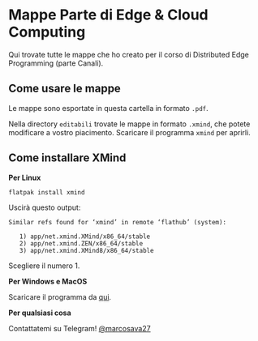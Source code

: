 # Mappe Parte di Edge & Cloud Computing
Qui trovate tutte le mappe che ho creato per il corso di Distributed Edge Programming (parte Canali).

## Come usare le mappe
Le mappe sono esportate in questa cartella in formato `.pdf`.

Nella directory `editabili` trovate le mappe in formato `.xmind`, che potete modificare a vostro piacimento. 
Scaricare il programma `xmind` per aprirli.

## Come installare XMind
**Per Linux**
```bash
flatpak install xmind
```
Uscirà questo output:
```
Similar refs found for ‘xmind’ in remote ‘flathub’ (system):

   1) app/net.xmind.XMind/x86_64/stable
   2) app/net.xmind.ZEN/x86_64/stable
   3) app/net.xmind.XMind8/x86_64/stable
```
Scegliere il numero 1.

**Per Windows e MacOS**

Scaricare il programma da [qui](https://www.xmind.net/download/).

**Per qualsiasi cosa**

Contattatemi su Telegram! [@marcosava27](https://t.me/marcosava27)